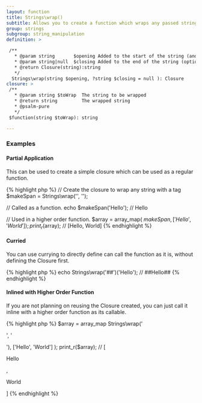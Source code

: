 ```yaml
---
layout: function
title: Strings\wrap()
subtitle: Allows you to create a function which wraps any passed string with opening and closing strings. These can either be used as part of a Higher Order Function such as array_map() or as part of a compiled/pipe function.
group: strings
subgroup: string_manipulation
definition: >

 /**
   * @param string       $opening Added to the start of the string (and end, if no $closing supplied)
   * @param string|null  $closing Added to the end of the string (optional)
   * @return Closure(string):string
   */
  Strings\wrap(string $opening, ?string $closing = null ): Closure
closure: >
 /**
   * @param string $toWrap  The string to be wrapped
   * @return string         The wrapped string
   * @psalm-pure
   */ 
 $function(string $toWrap): string

---
```


### Examples

<div class="panel">
    <h4 class="panel__title">        Partial Application</h4>
    <div class="panel__content">
        <p>
            This can be used to create a simple closure which can be used as a regular function.
        </p>
{% highlight php %}
// Create the closure to wrap any string with a <span> tag
$makeSpan = Strings\wrap('<span>', '</span>');

// Called as a function.
echo $makeSpan('Hello'); // <span>Hello</span>

// Used in a higher order function.
$array = array_map( $makeSpan, ['Hello', 'World']);
print_r($array); // [<span>Hello</span>, <span>World</span>]
{% endhighlight %}
    </div>
</div>

<div class="panel">
    <h4 class="panel__title">        Curried</h4>
    <div class="panel__content">
        <p>
            You can use currying to directly define can call the function as it is, without defining the Closure first.
        </p>
{% highlight php %}
echo Strings\wrap('##')('Hello'); // ##Hello##
{% endhighlight %}
    </div>
</div>
    
<div class="panel">
    <h4 class="panel__title">        Inlined with Higher Order Function</h4>
    <div class="panel__content">
        <p>
            If you are not planning on reusing the Closure created, you can just call it inline with a higher order function as its callable.
        </p>
{% highlight php %}
$array = array_map
    Strings\wrap('<p>', '</p>'), 
    ['Hello', 'World']
);
print_r($array); // [<p>Hello</p>, <p>World</p>]
{% endhighlight %}
    </div>
</div>
